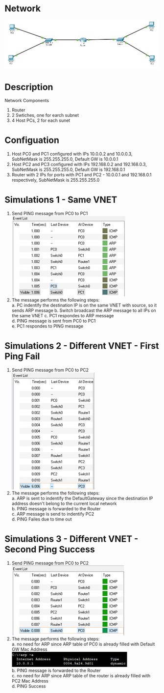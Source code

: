 # Network
![](network.PNG)</br>

# Description
Network Components</br>
1. Router</br>
1. 2 Swtiches, one for earch subnet</br>
1. 4 Host PCs, 2 for each sunet</br>

# Configuation
1. Host PC0 and PC1 configured with IPs 10.0.0.2 and 10.0.0.3, SubNetMask is 255.255.255.0, Default GW is 10.0.0.1</br>
2. Host PC2 and PC3 configured with IPs 192.168.0.2 and 192.168.0.3, SubNetMask is 255.255.255.0, Default GW is 192.168.0.1</br>
3. Router with 2 IPs for ports with PC1 and PC2 - 10.0.0.1 and 192.168.0.1 respectively, SubNetMask is 255.255.255.0</br>

# Simulations 1 - Same VNET
1. Send PING message from PC0 to PC1</br>
![](simulation_1.PNG)</br>
2. The message performs the following steps:</br>
	a. PC indentify the destination IP is on the same VNET with source, so it sends ARP message
	b. Switch broadcast the ARP message to all IPs on the same VNET
	c. PC1 respondes to ARP message</br>
	d. PING message is sent from PC0 to PC1</br>
	e. PC1 respondes to PING message</br>

# Simulations 2 - Different VNET - First Ping Fail
1. Send PING message from PC0 to PC2</br>
![](simulation_2.PNG)</br>
2. The message performs the following steps:</br>
	a. ARP is sent to indentify the DefaultGateway since the destination IP address doesn't belong to the current local network</br>
	b. PING message is forwarded to the Router</br>
	c. ARP message is send to indentify PC2</br>
	d. PING Failes due to time out</br>

# Simulations 3 - Different VNET - Second Ping Success
1. Send PING message from PC0 to PC2</br>
![](simulation_3.PNG)</br>
2. The message performs the following steps:</br>
	a. no need for ARP since ARP table of PC0 is already filled with Default GW Mac Address</br>
	![](simulation_4.PNG)</br>
	b. PING message is forwarded to the Router</br>
	c. no need for ARP since ARP table of the router is already filled with PC2 Mac Address</br>
	d. PING Success</br>
